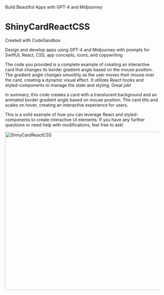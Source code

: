 Build Beautiful Apps with GPT-4 and Midjourney

# ShinyCardReactCSS
Created with CodeSandbox

Design and develop apps using GPT-4 and Midjourney with prompts for SwiftUI, React, CSS, app concepts, icons, and copywriting

The code you provided is a complete example of creating an interactive card that changes its border gradient angle based on the mouse position. The gradient angle changes smoothly as the user moves their mouse over the card, creating a dynamic visual effect. It utilizes React hooks and styled-components to manage the state and styling. Great job!

In summary, this code creates a card with a translucent background and an animated border gradient angle based on mouse position. The card tilts and scales on hover, creating an interactive experience for users.

This is a solid example of how you can leverage React and styled-components to create interactive UI elements. If you have any further questions or need help with modifications, feel free to ask!

<img width="519" alt="ShinyCardReactCSS" src="https://user-images.githubusercontent.com/950311/229643170-f6ba27c4-0d00-4704-89c4-ce1114535d98.png">
